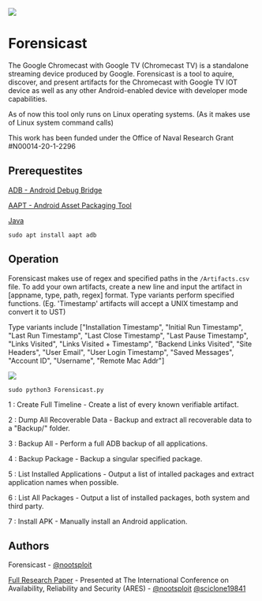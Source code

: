 ![](https://github.com/unhcfreg/ForensiCast/blob/main/Forensicast%20Banner.png)

# Forensicast

The Google Chromecast with Google TV (Chromecast TV) is a standalone streaming device produced by Google. Forensicast is a tool to aquire, discover, and present artifacts for the Chromecast with Google TV IOT device as well as any other Android-enabled device with developer mode capabilities.

As of now this tool only runs on Linux operating systems. (As it makes use of Linux system command calls)

This work has been funded under the Office of Naval Research Grant #N00014-20-1-2296

## Prerequestites

[ADB - Android Debug Bridge](https://developer.android.com/studio/command-line/adb)

[AAPT - Android Asset Packaging Tool](https://developer.android.com/studio/command-line/aapt2)

[Java](https://www.java.com/en/download/help/linux_x64_install.html)

`sudo apt install aapt adb`

## Operation
Forensicast makes use of regex and specified paths in the `/Artifacts.csv` file. To add your own artifacts, create a new line and input the artifact in [appname, type, path, regex] format. Type variants perform specified functions. (Eg. 'Timestamp' artifacts will accept a UNIX timestamp and convert it to UST) 

Type variants include ["Installation Timestamp", "Initial Run Timestamp", "Last Run Timestamp", "Last Close Timestamp", "Last Pause Timestamp", "Links Visited", "Links Visited + Timestamp", "Backend Links Visited", "Site Headers", "User Email", "User Login Timestamp", "Saved Messages", "Account ID", "Username", "Remote Mac Addr"]

![](https://github.com/unhcfreg/ForensiCast/blob/main/Forensicast%20Demo.png)

`sudo python3 Forensicast.py`

 1 : Create Full Timeline - Create a list of every known verifiable artifact.

 2 : Dump All Recoverable Data - Backup and extract all recoverable data to a "Backup/" folder.

 3 : Backup All - Perform a full ADB backup of all applications.

 4 : Backup Package - Backup a singular specified package.

 5 : List Installed Applications - Output a list of intalled packages and extract application names when possible.

 6 : List All Packages - Output a list of installed packages, both system and third party.

 7 : Install APK - Manually install an Android application.


## Authors

Forensicast - [@nootsploit](https://twitter.com/nootsploit)

[Full Research Paper](https://dl.acm.org/doi/abs/10.1145/3465481.3470060) - Presented at The International Conference on Availability, Reliability and Security (ARES) - [@nootsploit](https://twitter.com/nootsploit) [@sciclone19841](https://twitter.com/sciclone19841)
